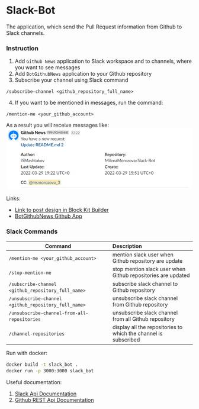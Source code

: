 # Slack-Bot

The application, which send the Pull Request information from Github to Slack channels.

### Instruction
1. Add `Github News` application to Slack workspace and to channels, where you want to see messages
2. Add `BotGithubNews` application to your Github repository
3. Subscribe your channel using Slack command 
```
/subscribe-channel <github_repository_full_name>
```
4. If you want to be mentioned in messages, run the command:
```
/mention-me <your_github_account>
```
As a result you will receive messages like:
![img.png](img.png)

Links:
- [Link to post design in Block Kit Builder](https://app.slack.com/block-kit-builder/T038CJQ34F9#%7B%22blocks%22:%5B%7B%22type%22:%22section%22,%22text%22:%7B%22type%22:%22mrkdwn%22,%22text%22:%22You%20have%20a%20new%20request:%5Cn*%3CfakeLink.toEmployeeProfile.com%7CNew%20device%20request%3E*%22%7D%7D,%7B%22type%22:%22section%22,%22fields%22:%5B%7B%22type%22:%22mrkdwn%22,%22text%22:%22*Author:*%5CnComputer%22%7D,%7B%22type%22:%22mrkdwn%22,%22text%22:%22*Repository:*%5CnSlack-Repo%22%7D,%7B%22type%22:%22mrkdwn%22,%22text%22:%22*Last%20Update:*%5Cn2022-03-29%2019:25%20UTC+0%22%7D,%7B%22type%22:%22mrkdwn%22,%22text%22:%22*Create:*%5Cn2022-03-29%2019:25%20UTC+0%22%7D%5D%7D,%7B%22type%22:%22section%22,%22text%22:%7B%22type%22:%22mrkdwn%22,%22text%22:%22*CC*:%20@Milena,%20@Igor%22%7D%7D,%7B%22type%22:%22divider%22%7D%5D%7D)
- [BotGithubNews Github App](https://github.com/apps/botgithubnews)

### Slack Commands  

| Command        | Description  |
| -------------  | :-----|
| `/mention-me <your_github_account>` | mention slack user when Github repository are update |
| `/stop-mention-me` |   stop mention slack user when Github repositories are updated |
| `/subscribe-channel <github_repository_full_name>`      |    subscribe slack channel to Github repository |
| `/unsubscribe-channel <github_repository_full_name>`      |    unsubscribe slack channel from Github repository |
| `/unsubscribe-channel-from-all-repositories`    |    unsubscribe slack channel from all Github repository |
| `/channel-repositories`      |    display all the repositories to which the channel is subscribed |

Run with docker:
```bash
docker build -t slack_bot .
docker run -p 3000:3000 slack_bot
```

Useful documentation:
1. [Slack Api Documentation](https://api.slack.com/start/building/bolt-python)
2. [Github REST Api Documentation](https://docs.github.com/en/rest)
